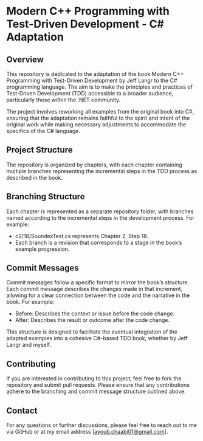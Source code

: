 # Modern C++ Programming with Test-Driven Development - C# Adaptation
## Overview

This repository is dedicated to the adaptation of the book Modern C++ Programming with Test-Driven Development by Jeff Langr to the C# programming language. The aim is to make the principles and practices of Test-Driven Development (TDD) accessible to a broader audience, particularly those within the .NET community.

The project involves reworking all examples from the original book into C#, ensuring that the adaptation remains faithful to the spirit and intent of the original work while making necessary adjustments to accommodate the specifics of the C# language.

## Project Structure

The repository is organized by chapters, with each chapter containing multiple branches representing the incremental steps in the TDD process as described in the book.

## Branching Structure

Each chapter is represented as a separate repository folder, with branches named according to the incremental steps in the development process. For example:

 - c2/18/SoundexTest.cs represents Chapter 2, Step 18.
 - Each branch is a revision that corresponds to a stage in the book’s example progression.

## Commit Messages

Commit messages follow a specific format to mirror the book’s structure. Each commit message describes the changes made in that increment, allowing for a clear connection between the code and the narrative in the book. For example:

 - Before: Describes the context or issue before the code change.
 - After: Describes the result or outcome after the code change.

This structure is designed to facilitate the eventual integration of the adapted examples into a cohesive C#-based TDD book, whether by Jeff Langr and myself.
 
## Contributing

If you are interested in contributing to this project, feel free to fork the repository and submit pull requests. Please ensure that any contributions adhere to the branching and commit message structure outlined above.

## Contact

For any questions or further discussions, please feel free to reach out to me via GitHub or at my email address [ayoub.chaabi01@gmail.com].


